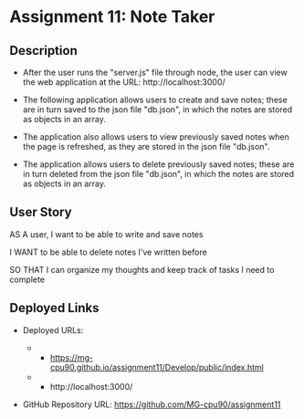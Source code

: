 # Assignment 11: Note Taker

## Description

* After the user runs the "server.js" file through node, the user can view the web application at the URL: http://localhost:3000/

* The following application allows users to create and save notes; these are in turn saved to the json file "db.json", in which the notes are stored as objects in an array.

* The application also allows users to view previously saved notes when the page is refreshed, as they are stored in the json file "db.json".

* The application allows users to delete previously saved notes; these are in turn deleted from the json file "db.json", in which the notes are stored as objects in an array.


## User Story

AS A user, I want to be able to write and save notes

I WANT to be able to delete notes I've written before

SO THAT I can organize my thoughts and keep track of tasks I need to complete


## Deployed Links

* Deployed URLs: 
    * * https://mg-cpu90.github.io/assignment11/Develop/public/index.html
    * * http://localhost:3000/

* GitHub Repository URL: https://github.com/MG-cpu90/assignment11
